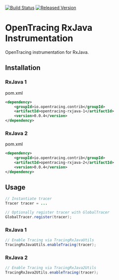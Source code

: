 [![Build Status][ci-img]][ci] [![Released Version][maven-img]][maven]

# OpenTracing RxJava Instrumentation
OpenTracing instrumentation for RxJava.

## Installation

### RxJava 1
pom.xml
```xml
<dependency>
    <groupId>io.opentracing.contrib</groupId>
    <artifactId>opentracing-rxjava-1</artifactId>
    <version>0.0.4</version>
</dependency>
```

### RxJava 2
pom.xml
```xml
<dependency>
    <groupId>io.opentracing.contrib</groupId>
    <artifactId>opentracing-rxjava-2</artifactId>
    <version>0.0.4</version>
</dependency>
```

## Usage


```java
// Instantiate tracer
Tracer tracer = ...

// Optionally register tracer with GlobalTracer 
GlobalTracer.register(tracer);

```

### RxJava 1
```java
// Enable Tracing via TracingRxJavaUtils
TracingRxJavaUtils.enableTracing(tracer);
```

### RxJava 2
```java
// Enable Tracing via TracingRxJava2Utils
TracingRxJava2Utils.enableTracing(tracer);
```

[ci-img]: https://travis-ci.org/opentracing-contrib/java-rxjava.svg?branch=master
[ci]: https://travis-ci.org/opentracing-contrib/java-rxjava
[maven-img]: https://img.shields.io/maven-central/v/io.opentracing.contrib/opentracing-rxjava-1.svg
[maven]: http://search.maven.org/#search%7Cga%7C1%7Copentracing-rxjava-1

